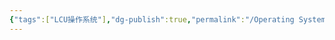 ```yaml
---
{"tags":["LCU操作系统"],"dg-publish":true,"permalink":"/Operating System/LCU Operating System/银行家算法/","dgPassFrontmatter":true,"noteIcon":""}
---
```


